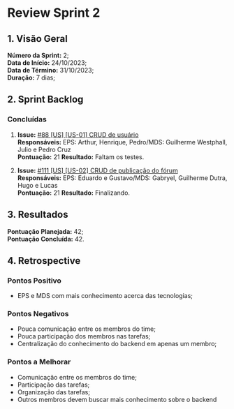 # Review Sprint 2

## 1. Visão Geral

**Número da Sprint:** 2;<br>
**Data de Início:** 24/10/2023;<br>
**Data de Término:** 31/10/2023;<br>
**Duração:** 7 dias;<br>

## 2. Sprint Backlog

### Concluídas

1. **Issue:** [#88 [US] [US-01] CRUD de usuário ](https://github.com/fga-eps-mds/2023-2-GEROcuidado-Doc/issues/88)<br>
   **Responsáveis:** EPS: Arthur, Henrique, Pedro/MDS: Guilherme Westphall, Julio e Pedro Cruz<br>
   **Pontuação:** 21
   **Resultado:** <span class="tarefa-concluida">Faltam os testes</span>.

2. **Issue:** [#111 [US] [US-02] CRUD de publicação do fórum ](https://github.com/fga-eps-mds/2023-2-GEROcuidado-Doc/issues/111)<br>
   **Responsáveis:** EPS: Eduardo e Gustavo/MDS: Gabryel, Guilherme Dutra, Hugo e Lucas<br>
   **Pontuação:** 21
   **Resultado:** <span class="tarefa-concluida">Finalizando</span>.

## 3. Resultados

**Pontuação Planejada:** 42;<br>
**Pontuação Concluída:** 42.<br>

## 4. Retrospective

### Pontos Positivo

- EPS e MDS com mais conhecimento acerca das tecnologias;

### Pontos Negativos

- Pouca comunicação entre os membros do time;
- Pouca participação dos membros nas tarefas;
- Centralização do conhecimento do backend em apenas um membro;

### Pontos a Melhorar

- Comunicação entre os membros do time;
- Participação das tarefas;
- Organização das tarefas;
- Outros membros devem buscar mais conhecimento sobre o backend
